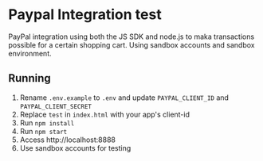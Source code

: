 # Paypal Integration test

PayPal integration using both the JS SDK and node.js to maka transactions possible for a certain shopping cart.
Using sandbox accounts and sandbox environment.

## Running

1. Rename `.env.example` to `.env` and update `PAYPAL_CLIENT_ID` and `PAYPAL_CLIENT_SECRET`
2. Replace `test` in `index.html` with your app's client-id
3. Run `npm install`
4. Run `npm start`
5. Access http://localhost:8888
6. Use sandbox accounts for testing
